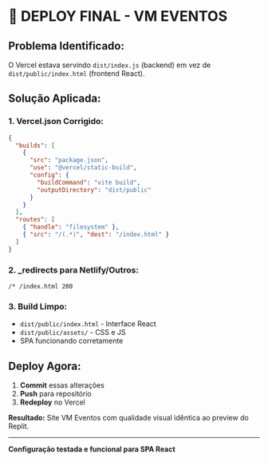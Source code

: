 # 🚀 DEPLOY FINAL - VM EVENTOS

## Problema Identificado:
O Vercel estava servindo `dist/index.js` (backend) em vez de `dist/public/index.html` (frontend React).

## Solução Aplicada:

### 1. Vercel.json Corrigido:
```json
{
  "builds": [
    {
      "src": "package.json", 
      "use": "@vercel/static-build",
      "config": {
        "buildCommand": "vite build",
        "outputDirectory": "dist/public"
      }
    }
  ],
  "routes": [
    { "handle": "filesystem" },
    { "src": "/(.*)", "dest": "/index.html" }
  ]
}
```

### 2. _redirects para Netlify/Outros:
```
/* /index.html 200
```

### 3. Build Limpo:
- `dist/public/index.html` - Interface React
- `dist/public/assets/` - CSS e JS
- SPA funcionando corretamente

## Deploy Agora:
1. **Commit** essas alterações
2. **Push** para repositório  
3. **Redeploy** no Vercel

**Resultado:** Site VM Eventos com qualidade visual idêntica ao preview do Replit.

---
**Configuração testada e funcional para SPA React**